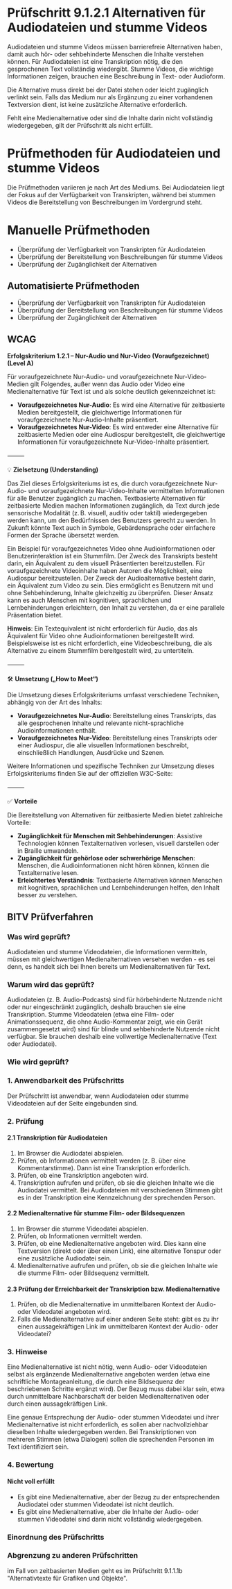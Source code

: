# Prüfschritt 9.1.2.1 Alternativen für Audiodateien und stumme Videos

Audiodateien und stumme Videos müssen barrierefreie Alternativen haben, damit auch hör- oder sehbehinderte Menschen die Inhalte verstehen können. Für Audiodateien ist eine Transkription nötig, die den gesprochenen Text vollständig wiedergibt. Stumme Videos, die wichtige Informationen zeigen, brauchen eine Beschreibung in Text- oder Audioform.

Die Alternative muss direkt bei der Datei stehen oder leicht zugänglich verlinkt sein. Falls das Medium nur als Ergänzung zu einer vorhandenen Textversion dient, ist keine zusätzliche Alternative erforderlich.

Fehlt eine Medienalternative oder sind die Inhalte darin nicht vollständig wiedergegeben, gilt der Prüfschritt als nicht erfüllt.

# Prüfmethoden für Audiodateien und stumme Videos

Die Prüfmethoden variieren je nach Art des Mediums. Bei Audiodateien liegt der Fokus auf der Verfügbarkeit von Transkripten, während bei stummen Videos die Bereitstellung von Beschreibungen im Vordergrund steht.

# Manuelle Prüfmethoden

-   Überprüfung der Verfügbarkeit von Transkripten für Audiodateien
-   Überprüfung der Bereitstellung von Beschreibungen für stumme Videos
-   Überprüfung der Zugänglichkeit der Alternativen

## Automatisierte Prüfmethoden

-   Überprüfung der Verfügbarkeit von Transkripten für Audiodateien
-   Überprüfung der Bereitstellung von Beschreibungen für stumme Videos
-   Überprüfung der Zugänglichkeit der Alternativen

## WCAG

**Erfolgskriterium 1.2.1 – Nur-Audio und Nur-Video (Voraufgezeichnet) (Level A)**

Für voraufgezeichnete Nur-Audio- und voraufgezeichnete Nur-Video-Medien gilt Folgendes, außer wenn das Audio oder Video eine Medienalternative für Text ist und als solche deutlich gekennzeichnet ist:

-   **Voraufgezeichnetes Nur-Audio**: Es wird eine Alternative für zeitbasierte Medien bereitgestellt, die gleichwertige Informationen für voraufgezeichnete Nur-Audio-Inhalte präsentiert.
-   **Voraufgezeichnetes Nur-Video**: Es wird entweder eine Alternative für zeitbasierte Medien oder eine Audiospur bereitgestellt, die gleichwertige Informationen für voraufgezeichnete Nur-Video-Inhalte präsentiert.

⸻

💡 **Zielsetzung (Understanding)**

Das Ziel dieses Erfolgskriteriums ist es, die durch voraufgezeichnete Nur-Audio- und voraufgezeichnete Nur-Video-Inhalte vermittelten Informationen für alle Benutzer zugänglich zu machen. Textbasierte Alternativen für zeitbasierte Medien machen Informationen zugänglich, da Text durch jede sensorische Modalität (z. B. visuell, auditiv oder taktil) wiedergegeben werden kann, um den Bedürfnissen des Benutzers gerecht zu werden. In Zukunft könnte Text auch in Symbole, Gebärdensprache oder einfachere Formen der Sprache übersetzt werden.

Ein Beispiel für voraufgezeichnetes Video ohne Audioinformationen oder Benutzerinteraktion ist ein Stummfilm. Der Zweck des Transkripts besteht darin, ein Äquivalent zu dem visuell Präsentierten bereitzustellen. Für voraufgezeichnete Videoinhalte haben Autoren die Möglichkeit, eine Audiospur bereitzustellen. Der Zweck der Audioalternative besteht darin, ein Äquivalent zum Video zu sein. Dies ermöglicht es Benutzern mit und ohne Sehbehinderung, Inhalte gleichzeitig zu überprüfen. Dieser Ansatz kann es auch Menschen mit kognitiven, sprachlichen und Lernbehinderungen erleichtern, den Inhalt zu verstehen, da er eine parallele Präsentation bietet.

**Hinweis**: Ein Textequivalent ist nicht erforderlich für Audio, das als Äquivalent für Video ohne Audioinformationen bereitgestellt wird. Beispielsweise ist es nicht erforderlich, eine Videobeschreibung, die als Alternative zu einem Stummfilm bereitgestellt wird, zu untertiteln.

⸻

🛠️ **Umsetzung („How to Meet“)**

Die Umsetzung dieses Erfolgskriteriums umfasst verschiedene Techniken, abhängig von der Art des Inhalts:

-   **Voraufgezeichnetes Nur-Audio**: Bereitstellung eines Transkripts, das alle gesprochenen Inhalte und relevante nicht-sprachliche Audioinformationen enthält.
-   **Voraufgezeichnetes Nur-Video**: Bereitstellung eines Transkripts oder einer Audiospur, die alle visuellen Informationen beschreibt, einschließlich Handlungen, Ausdrücke und Szenen.

Weitere Informationen und spezifische Techniken zur Umsetzung dieses Erfolgskriteriums finden Sie auf der offiziellen W3C-Seite:

⸻

✅ **Vorteile**

Die Bereitstellung von Alternativen für zeitbasierte Medien bietet zahlreiche Vorteile:

-   **Zugänglichkeit für Menschen mit Sehbehinderungen**: Assistive Technologien können Textalternativen vorlesen, visuell darstellen oder in Braille umwandeln.
-   **Zugänglichkeit für gehörlose oder schwerhörige Menschen**: Menschen, die Audioinformationen nicht hören können, können die Textalternative lesen.
-   **Erleichtertes Verständnis**: Textbasierte Alternativen können Menschen mit kognitiven, sprachlichen und Lernbehinderungen helfen, den Inhalt besser zu verstehen.

## BITV Prüfverfahren

### Was wird geprüft?

Audiodateien und stumme Videodateien, die Informationen vermitteln, müssen mit gleichwertigen Medienalternativen versehen werden - es sei denn, es handelt sich bei Ihnen bereits um Medienalternativen für Text.

### Warum wird das geprüft?

Audiodateien (z. B. Audio-Podcasts) sind für hörbehinderte Nutzende nicht oder nur eingeschränkt zugänglich, deshalb brauchen sie eine Transkription. Stumme Videodateien (etwa eine Film- oder Animationssequenz, die ohne Audio-Kommentar zeigt, wie ein Gerät zusammengesetzt wird) sind für blinde und sehbehinderte Nutzende nicht verfügbar. Sie brauchen deshalb eine vollwertige Medienalternative (Text oder Audiodatei).

### Wie wird geprüft?

### 1\. Anwendbarkeit des Prüfschritts

Der Prüfschritt ist anwendbar, wenn Audiodateien oder stumme Videodateien auf der Seite eingebunden sind.

### 2\. Prüfung

#### 2.1 Transkription für Audiodateien

1.  Im Browser die Audiodatei abspielen.
2.  Prüfen, ob Informationen vermittelt werden (z. B. über eine Kommentarstimme). Dann ist eine Transkription erforderlich.
3.  Prüfen, ob eine Transkription angeboten wird.
4.  Transkription aufrufen und prüfen, ob sie die gleichen Inhalte wie die Audiodatei vermittelt. Bei Audiodateien mit verschiedenen Stimmen gibt es in der Transkription eine Kennzeichnung der sprechenden Person.

#### 2.2 Medienalternative für stumme Film- oder Bildsequenzen

1.  Im Browser die stumme Videodatei abspielen.
2.  Prüfen, ob Informationen vermittelt werden.
3.  Prüfen, ob eine Medienalternative angeboten wird. Dies kann eine Textversion (direkt oder über einen Link), eine alternative Tonspur oder eine zusätzliche Audiodatei sein.
4.  Medienalternative aufrufen und prüfen, ob sie die gleichen Inhalte wie die stumme Film- oder Bildsequenz vermittelt.

#### 2.3 Prüfung der Erreichbarkeit der Transkription bzw. Medienalternative

1.  Prüfen, ob die Medienalternative im unmittelbaren Kontext der Audio- oder Videodatei angeboten wird.
2.  Falls die Medienalternative auf einer anderen Seite steht: gibt es zu ihr einen aussagekräftigen Link im unmittelbaren Kontext der Audio- oder Videodatei?

### 3\. Hinweise

Eine Medienalternative ist nicht nötig, wenn Audio- oder Videodateien selbst als ergänzende Medienalternative angeboten werden (etwa eine schriftliche Montageanleitung, die durch eine Bildsequenz der beschriebenen Schritte ergänzt wird). Der Bezug muss dabei klar sein, etwa durch unmittelbare Nachbarschaft der beiden Medienalternativen oder durch einen aussagekräftigen Link.

Eine genaue Entsprechung der Audio- oder stummen Videodatei und ihrer Medienalternative ist nicht erforderlich, es sollen aber nachvollziehbar dieselben Inhalte wiedergegeben werden. Bei Transkriptionen von mehreren Stimmen (etwa Dialogen) sollen die sprechenden Personen im Text identifiziert sein.

### 4\. Bewertung

#### Nicht voll erfüllt

-   Es gibt eine Medienalternative, aber der Bezug zu der entsprechenden Audiodatei oder stummen Videodatei ist nicht deutlich.
-   Es gibt eine Medienalternative, aber die Inhalte der Audio- oder stummen Videodatei sind darin nicht vollständig wiedergegeben.

### Einordnung des Prüfschritts

### Abgrenzung zu anderen Prüfschritten

im Fall von zeitbasierten Medien geht es im Prüfschritt 9.1.1.1b "Alternativtexte für Grafiken und Objekte".

